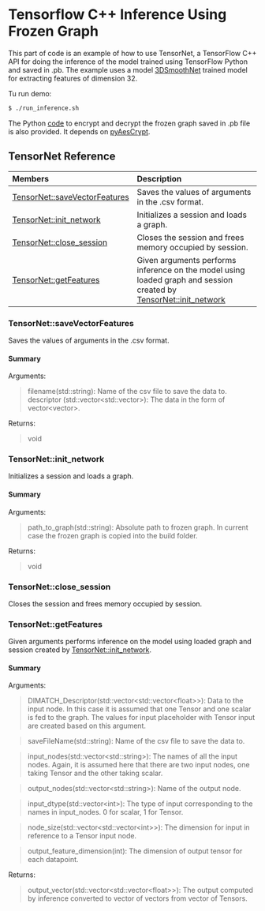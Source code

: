 # Tensorflow C++ Inference Using Frozen Graph

This part of code is an example of how to use TensorNet, a TensorFlow C++ API for doing the inference of the model trained using TensorFlow Python and saved in .pb. The example uses a model [3DSmoothNet](https://github.com/zgojcic/3DSmoothNet) trained model for extracting features of dimension 32. 

Tu run demo:
```bash
$ ./run_inference.sh
```
The Python [code](https://github.com/path-robotics/tf_cpp_frozengraph_inference/blob/master/frozen_graoh/encrypt_decrypt.py) to encrypt and decrypt the frozen graph saved in .pb file is also provided. It depends on [pyAesCrypt](https://pypi.org/project/pyAesCrypt/).

## TensorNet Reference

| Members        | Description          | 
| :------------- |:-------------| 
| [TensorNet::saveVectorFeatures](https://github.com/path-robotics/tf_cpp_frozengraph_inference/blob/master/tensor_net/tensor_net.cpp#L16)     | Saves the values of arguments in the .csv format. |
| [TensorNet::init_network](https://github.com/path-robotics/tf_cpp_frozengraph_inference/blob/master/tensor_net/tensor_net.cpp#L36)| Initializes a session and loads a graph.|
| [TensorNet::close_session](https://github.com/path-robotics/tf_cpp_frozengraph_inference/blob/master/tensor_net/tensor_net.cpp#L59) | Closes the session and frees memory occupied by session.|
|[TensorNet::getFeatures](https://github.com/path-robotics/tf_cpp_frozengraph_inference/blob/master/tensor_net/tensor_net.cpp#L63) |Given arguments performs inference on the model using loaded graph and session created by [TensorNet::init_network](https://github.com/path-robotics/tf_cpp_frozengraph_inference/blob/master/tensor_net/tensor_net.cpp#L36) |


### TensorNet::saveVectorFeatures
Saves the values of arguments in the .csv format.

#### Summary

Arguments: <br />
> filename(std::string): Name of the csv file to save the data to.<br />
> descriptor (std::vector<std::vector<float>>): The data in the form of vector\<vector\>. <br />

Returns: <br />
> void


### TensorNet::init_network
Initializes a session and loads a graph.

#### Summary

Arguments: <br />
> path_to_graph(std::string): Absolute path to frozen graph. In current case the frozen graph is copied into the build folder. 

Returns: <br />
> void

### TensorNet::close_session
Closes the session and frees memory occupied by session.

### TensorNet::getFeatures
Given arguments performs inference on the model using loaded graph and session created by [TensorNet::init_network](https://github.com/path-robotics/tf_cpp_frozengraph_inference/blob/master/tensor_net/tensor_net.cpp#L36).

#### Summary

Arguments: <br />
> DIMATCH_Descriptor(std::vector\<std::vector\<float\>\>): Data to the input node. In this case it is assumed that one Tensor and one scalar is fed to the graph. The values for input placeholder with Tensor input are created based on this argument.<br />

> saveFileName(std::string): Name of the csv file to save the data to.<br />

> input_nodes(std::vector\<std::string\>): The names of all the input nodes. Again, it is assumed here that there are two input nodes, one taking Tensor and the other taking scalar. <br />

> output_nodes(std::vector\<std::string\>): Name of the output node.<br />

> input_dtype(std::vector\<int\>): The type of input corresponding to the names in input_nodes. 0 for scalar, 1 for Tensor.<br />

> node_size(std::vector\<std::vector<int\>\>): The dimension for input in reference to a Tensor input node. <br />

> output_feature_dimension(int): The dimension of output tensor for each datapoint. <br />



Returns: <br />
> output_vector(std::vector\<std::vector\<float\>\>): The output computed by inference converted to vector of vectors from vector of Tensors.
